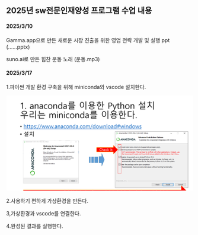 ## 2025년 sw전문인재양성 프로그램 수업 내용

#### 2025/3/10

Gamma.app으로 만든 새로운 시장 진출을 위한 영업 전략 개발 및 실행 ppt (......pptx)

suno.ai로 만든 힘찬 운동 노래 (운동.mp3)

#### 2025/3/17

1.파이썬 개발 환경 구축을 위해 miniconda와 vscode 설치한다. 

![이미지 설명](image/1.png)

2.사용하기 편하게 가상환경을 만든다.

3,가상환경과 vscode를 연결한다.

4.완성된 결과를 실행한다.



